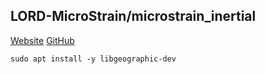 ## LORD-MicroStrain/microstrain_inertial

[Website](https://www.microstrain.com/inertial-sensors/3dm-gx5-25)
[GitHub](https://github.com/LORD-MicroStrain/microstrain_inertial)

```
sudo apt install -y libgeographic-dev 
```
